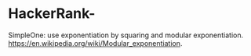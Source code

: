 # HackerRank-
SimpleOne: use exponentiation by squaring and modular exponentiation.
https://en.wikipedia.org/wiki/Modular_exponentiation.
